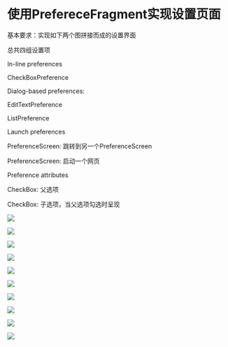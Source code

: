 # 使用PrefereceFragment实现设置页面 

基本要求：实现如下两个图拼接而成的设置界面 

总共四组设置项

In-line preferences

CheckBoxPreference

Dialog-based preferences:

EditTextPreference

ListPreference

Launch preferences

PreferenceScreen: 跳转到另一个PreferenceScreen

PreferenceScreen: 启动一个网页

Preference attributes

CheckBox: 父选项

CheckBox: 子选项，当父选项勾选时呈现

![](https://i.loli.net/2018/04/28/5ae3d46e84268.jpg)



![](https://i.loli.net/2018/04/28/5ae3d46e84268.jpg)

![](https://i.loli.net/2018/04/28/5ae3d47fa65b1.jpg)

![](https://i.loli.net/2018/04/28/5ae3d4a084818.jpg)

![](https://i.loli.net/2018/04/28/5ae3d4c450664.jpg)

![](https://i.loli.net/2018/04/28/5ae3d4d996821.jpg)

![](https://i.loli.net/2018/04/28/5ae3d4f292657.jpg)

![](https://i.loli.net/2018/04/28/5ae3def91da36.jpg)

![](https://i.loli.net/2018/04/28/5ae3df12864d2.jpg)

![](https://i.loli.net/2018/04/28/5ae3df220145c.jpg)